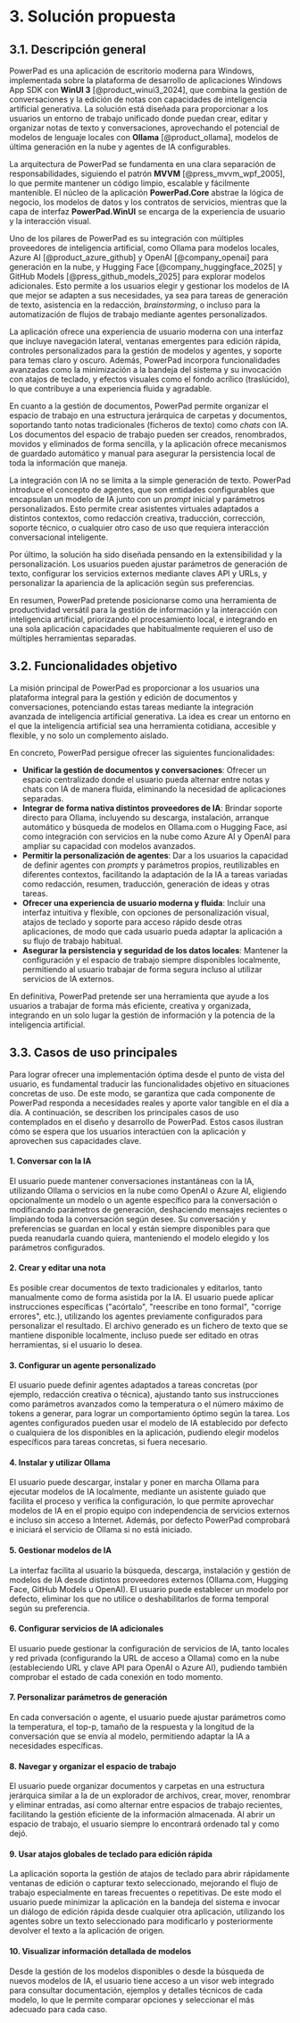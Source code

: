 # 3. Solución propuesta

## 3.1. Descripción general

PowerPad es una aplicación de escritorio moderna para Windows, implementada sobre la plataforma de desarrollo de aplicaciones Windows App SDK con **WinUI 3** [@product_winui3_2024], que combina la gestión de conversaciones y la edición de notas con capacidades de inteligencia artificial generativa. La solución está diseñada para proporcionar a los usuarios un entorno de trabajo unificado donde puedan crear, editar y organizar notas de texto y conversaciones, aprovechando el potencial de modelos de lenguaje locales con **Ollama** [@product_ollama], modelos de última generación en la nube y agentes de IA configurables.

La arquitectura de PowerPad se fundamenta en una clara separación de responsabilidades, siguiendo el patrón **MVVM** [@press_mvvm_wpf_2005], lo que permite mantener un código limpio, escalable y fácilmente mantenible. El núcleo de la aplicación **PowerPad.Core** abstrae la lógica de negocio, los modelos de datos y los contratos de servicios, mientras que la capa de interfaz **PowerPad.WinUI** se encarga de la experiencia de usuario y la interacción visual.

Uno de los pilares de PowerPad es su integración con múltiples proveedores de inteligencia artificial, como Ollama para modelos locales, Azure AI [@product_azure_github] y OpenAI [@company_openai] para generación en la nube, y Hugging Face [@company_huggingface_2025] y GitHub Models [@press_github_models_2025] para explorar modelos adicionales. Esto permite a los usuarios elegir y gestionar los modelos de IA que mejor se adapten a sus necesidades, ya sea para tareas de generación de texto, asistencia en la redacción, *brainstorming*, o incluso para la automatización de flujos de trabajo mediante agentes personalizados.

La aplicación ofrece una experiencia de usuario moderna con una interfaz que incluye navegación lateral, ventanas emergentes para edición rápida, controles personalizados para la gestión de modelos y agentes, y soporte para temas claro y oscuro. Además, PowerPad incorpora funcionalidades avanzadas como la minimización a la bandeja del sistema y su invocación con atajos de teclado, y efectos visuales como el fondo acrílico (traslúcido), lo que contribuye a una experiencia fluida y agradable.

En cuanto a la gestión de documentos, PowerPad permite organizar el espacio de trabajo en una estructura jerárquica de carpetas y documentos, soportando tanto notas tradicionales (ficheros de texto) como *chats* con IA. Los documentos del espacio de trabajo pueden ser creados, renombrados, movidos y eliminados de forma sencilla, y la aplicación ofrece mecanismos de guardado automático y manual para asegurar la persistencia local de toda la información que maneja.

La integración con IA no se limita a la simple generación de texto. PowerPad introduce el concepto de agentes, que son entidades configurables que encapsulan un modelo de IA junto con un *prompt* inicial y parámetros personalizados. Esto permite crear asistentes virtuales adaptados a distintos contextos, como redacción creativa, traducción, corrección, soporte técnico, o cualquier otro caso de uso que requiera interacción conversacional inteligente.

Por último, la solución ha sido diseñada pensando en la extensibilidad y la personalización. Los usuarios pueden ajustar parámetros de generación de texto, configurar los servicios externos mediante claves API y URLs, y personalizar la apariencia de la aplicación según sus preferencias.

En resumen, PowerPad pretende posicionarse como una herramienta de productividad versátil para la gestión de información y la interacción con inteligencia artificial, priorizando el procesamiento local, e integrando en una sola aplicación capacidades que habitualmente requieren el uso de múltiples herramientas separadas.

## 3.2. Funcionalidades objetivo

La misión principal de PowerPad es proporcionar a los usuarios una plataforma integral para la gestión y edición de documentos y conversaciones, potenciando estas tareas mediante la integración avanzada de inteligencia artificial generativa. La idea es crear un entorno en el que la inteligencia artificial sea una herramienta cotidiana, accesible y flexible, y no solo un complemento aislado.

En concreto, PowerPad persigue ofrecer las siguientes funcionalidades:

-   **Unificar la gestión de documentos y conversaciones**: Ofrecer un espacio centralizado donde el usuario pueda alternar entre notas y chats con IA de manera fluida, eliminando la necesidad de aplicaciones separadas.
-   **Integrar de forma nativa distintos proveedores de IA**: Brindar soporte directo para Ollama, incluyendo su descarga, instalación, arranque automático y búsqueda de modelos en Ollama.com o Hugging Face, así como integración con servicios en la nube como Azure AI y OpenAI para ampliar su capacidad con modelos avanzados.
-   **Permitir la personalización de agentes**: Dar a los usuarios la capacidad de definir agentes con *prompts* y parámetros propios, reutilizables en diferentes contextos, facilitando la adaptación de la IA a tareas variadas como redacción, resumen, traducción, generación de ideas y otras tareas.
-   **Ofrecer una experiencia de usuario moderna y fluida**: Incluir una interfaz intuitiva y flexible, con opciones de personalización visual, atajos de teclado y soporte para acceso rápido desde otras aplicaciones, de modo que cada usuario pueda adaptar la aplicación a su flujo de trabajo habitual.
-   **Asegurar la persistencia y seguridad de los datos locales**: Mantener la configuración y el espacio de trabajo siempre disponibles localmente, permitiendo al usuario trabajar de forma segura incluso al utilizar servicios de IA externos.

En definitiva, PowerPad pretende ser una herramienta que ayude a los usuarios a trabajar de forma más eficiente, creativa y organizada, integrando en un solo lugar la gestión de información y la potencia de la inteligencia artificial.

## 3.3. Casos de uso principales

Para lograr ofrecer una implementación óptima desde el punto de vista del usuario, es fundamental traducir las funcionalidades objetivo en situaciones concretas de uso. De este modo, se garantiza que cada componente de PowerPad responda a necesidades reales y aporte valor tangible en el día a día. A continuación, se describen los principales casos de uso contemplados en el diseño y desarrollo de PowerPad. Estos casos ilustran cómo se espera que los usuarios interactúen con la aplicación y aprovechen sus capacidades clave.

#### 1. Conversar con la IA

El usuario puede mantener conversaciones instantáneas con la IA, utilizando Ollama o servicios en la nube como OpenAI o Azure AI, eligiendo opcionalmente un modelo o un agente específico para la conversación o modificando parámetros de generación, deshaciendo mensajes recientes o limpiando toda la conversación según desee. Su conversación y preferencias se guardan en local y están siempre disponibles para que pueda reanudarla cuando quiera, manteniendo el modelo elegido y los parámetros configurados.

#### 2. Crear y editar una nota

Es posible crear documentos de texto tradicionales y editarlos, tanto manualmente como de forma asistida por la IA. El usuario puede aplicar instrucciones específicas ("acórtalo", "reescribe en tono formal", "corrige errores", etc.), utilizando los agentes previamente configurados para personalizar el resultado. El archivo generado es un fichero de texto que se mantiene disponible localmente, incluso puede ser editado en otras herramientas, si el usuario lo desea.

#### 3. Configurar un agente personalizado

El usuario puede definir agentes adaptados a tareas concretas (por ejemplo, redacción creativa o técnica), ajustando tanto sus instrucciones como parámetros avanzados como la temperatura o el número máximo de tokens a generar, para lograr un comportamiento óptimo según la tarea. Los agentes configurados pueden usar el modelo de IA establecido por defecto o cualquiera de los disponibles en la aplicación, pudiendo elegir modelos específicos para tareas concretas, si fuera necesario.

#### 4. Instalar y utilizar Ollama

El usuario puede descargar, instalar y poner en marcha Ollama para ejecutar modelos de IA localmente, mediante un asistente guiado que facilita el proceso y verifica la configuración, lo que permite aprovechar modelos de IA en el propio equipo con independencia de servicios externos e incluso sin acceso a Internet. Además, por defecto PowerPad comprobará e iniciará el servicio de Ollama si no está iniciado.

#### 5. Gestionar modelos de IA

La interfaz facilita al usuario la búsqueda, descarga, instalación y gestión de modelos de IA desde distintos proveedores externos (Ollama.com, Hugging Face, GitHub Models u OpenAI). El usuario puede establecer un modelo por defecto, eliminar los que no utilice o deshabilitarlos de forma temporal según su preferencia.

#### 6. Configurar servicios de IA adicionales

El usuario puede gestionar la configuración de servicios de IA, tanto locales y red privada (configurando la URL de acceso a Ollama) como en la nube (estableciendo URL y clave API para OpenAI o Azure AI), pudiendo también comprobar el estado de cada conexión en todo momento.

#### 7. Personalizar parámetros de generación

En cada conversación o agente, el usuario puede ajustar parámetros como la temperatura, el top-p, tamaño de la respuesta y la longitud de la conversación que se envía al modelo, permitiendo adaptar la IA a necesidades específicas.

#### 8. Navegar y organizar el espacio de trabajo

El usuario puede organizar documentos y carpetas en una estructura jerárquica similar a la de un explorador de archivos, crear, mover, renombrar y eliminar entradas, así como alternar entre espacios de trabajo recientes, facilitando la gestión eficiente de la información almacenada. Al abrir un espacio de trabajo, el usuario siempre lo encontrará ordenado tal y como dejó.

#### 9. Usar atajos globales de teclado para edición rápida

La aplicación soporta la gestión de atajos de teclado para abrir rápidamente ventanas de edición o capturar texto seleccionado, mejorando el flujo de trabajo especialmente en tareas frecuentes o repetitivas. De este modo el usuario puede minimizar la aplicación en la bandeja del sistema e invocar un diálogo de edición rápida desde cualquier otra aplicación, utilizando los agentes sobre un texto seleccionado para modificarlo y posteriormente devolver el texto a la aplicación de origen.

#### 10. Visualizar información detallada de modelos

Desde la gestión de los modelos disponibles o desde la búsqueda de nuevos modelos de IA, el usuario tiene acceso a un visor web integrado para consultar documentación, ejemplos y detalles técnicos de cada modelo, lo que le permite comparar opciones y seleccionar el más adecuado para cada caso.